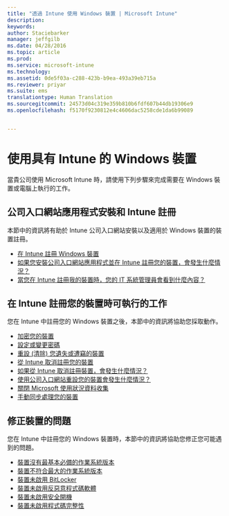 ```yaml
---
title: "透過 Intune 使用 Windows 裝置 | Microsoft Intune"
description: 
keywords: 
author: Staciebarker
manager: jeffgilb
ms.date: 04/28/2016
ms.topic: article
ms.prod: 
ms.service: microsoft-intune
ms.technology: 
ms.assetid: 0de5f03a-c288-423b-b9ea-493a39eb715a
ms.reviewer: priyar
ms.suite: ems
translationtype: Human Translation
ms.sourcegitcommit: 24573d04c319e359b810b6fdf607b44db19306e9
ms.openlocfilehash: f5170f9230812e4c4606dac5258cde1da6b99089


---
```


# 使用具有 Intune 的 Windows 裝置

當貴公司使用 Microsoft Intune 時，請使用下列步驟來完成需要在 Windows 裝置或電腦上執行的工作。

## 公司入口網站應用程式安裝和 Intune 註冊

本節中的資訊將有助於 Intune 公司入口網站安裝以及適用於 Windows 裝置的裝置註冊。

- [在 Intune 註冊 Windows 裝置](enroll-your-device-in-intune-windows.md)
- [如果您安裝公司入口網站應用程式並在 Intune 註冊您的裝置，會發生什麼情況？](what-happens-if-you-install-the-company-portal-app-and-enroll-your-device-in-intune-windows.md)
- [當您在 Intune 註冊我的裝置時，您的 IT 系統管理員會看到什麼內容？](what-can-your-it-administrator-see-when-you-enroll-your-device-in-intune-windows.md)

## 在 Intune 註冊您的裝置時可執行的工作

您在 Intune 中註冊您的 Windows 裝置之後，本節中的資訊將協助您採取動作。

- [加密您的裝置](encrypt-your-device-windows.md)
- [設定或變更密碼](set-or-change-your-password-windows.md)
- [重設 (清除) 您遺失或遭竊的裝置](reset-erase-your-lost-or-stolen-device-windows.md)
- [從 Intune 取消註冊您的裝置](unenroll-your-device-from-intune-windows.md)
- [如果從 Intune 取消註冊裝置，會發生什麼情況？](what-happens-if-you-unenroll-your-device-from-intune-windows.md)
- [使用公司入口網站重設您的裝置會發生什麼情況？](what-happens-if-you-reset-your-device-using-the-company-portal-windows.md)
- [關閉 Microsoft 使用狀況資料收集](turn-off-microsoft-usage-data-collection-windows.md)
- [手動同步處理您的裝置](sync-your-device-manually-windows.md)

## 修正裝置的問題

您在 Intune 中註冊您的 Windows 裝置時，本節中的資訊將協助您修正您可能遇到的問題。

- [裝置沒有最基本必備的作業系統版本](device-doesnt-have-the-required-minimum-operating-system-version-windows.md)
- [裝置不符合最大的作業系統版本](device-doesnt-comply-with-maximum-operating-system-version-windows.md)
- [裝置未啟用 BitLocker](device-doesnt-have-bitlocker-enabled-windows.md)
- [裝置未啟用反惡意程式碼軟體](device-doesnt-have-antimalware-software-enabled-windows.md)
- [裝置未啟用安全開機](device-doesnt-have-secure-boot-enabled-windows.md)
- [裝置未啟用程式碼完整性](device-doesnt-have-code-integrity-enabled-windows.md)





<!--HONumber=Jun16_HO5-->


